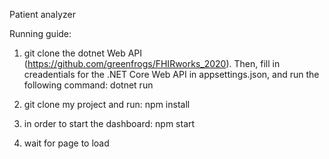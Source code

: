 Patient analyzer

Running guide:

1. git clone the dotnet Web API (https://github.com/greenfrogs/FHIRworks_2020). Then, fill in creadentials for the .NET Core Web API in appsettings.json, and run the following command: dotnet run

2. git clone my project and run: npm install
3. in order to start the dashboard: npm start
4. wait for page to load
